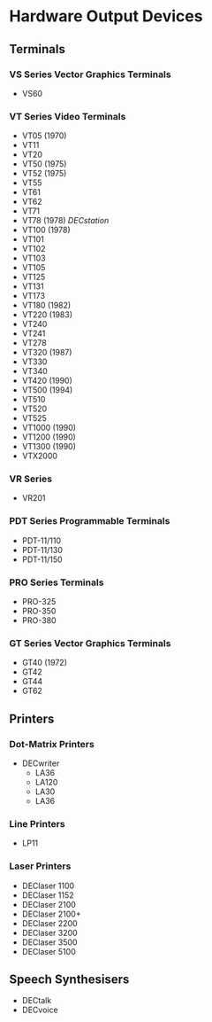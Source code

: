 Hardware Output Devices
=======================

## Terminals
### VS Series Vector Graphics Terminals
- VS60
### VT Series Video Terminals
- VT05 (1970)
- VT11
- VT20
- VT50 (1975)
- VT52 (1975)
- VT55
- VT61
- VT62
- VT71
- VT78 (1978) _DECstation_
- VT100 (1978)
- VT101
- VT102
- VT103
- VT105
- VT125
- VT131
- VT173
- VT180 (1982)
- VT220 (1983)
- VT240
- VT241
- VT278
- VT320 (1987)
- VT330
- VT340
- VT420 (1990)
- VT500 (1994)
- VT510
- VT520
- VT525
- VT1000 (1990)
- VT1200 (1990)
- VT1300 (1990)
- VTX2000
### VR Series
- VR201
### PDT Series Programmable Terminals
- PDT-11/110
- PDT-11/130
- PDT-11/150
### PRO Series Terminals
- PRO-325
- PRO-350
- PRO-380
### GT Series Vector Graphics Terminals
- GT40 (1972)
- GT42
- GT44
- GT62

## Printers
### Dot-Matrix Printers
- DECwriter
	- LA36 
	- LA120
	- LA30
	- LA36
### Line Printers
- LP11
### Laser Printers
- DEClaser 1100
- DEClaser 1152
- DEClaser 2100
- DEClaser 2100+
- DEClaser 2200
- DEClaser 3200
- DEClaser 3500
- DEClaser 5100

## Speech Synthesisers
- DECtalk
- DECvoice
